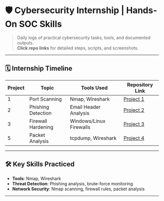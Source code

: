 # 🛡️ Cybersecurity Internship | Hands-On SOC Skills

> Daily logs of practical cybersecurity tasks, tools, and documented outputs.  
> **Click repo links** for detailed steps, scripts, and screenshots.

---

## 🗓️ Internship Timeline

| Project  | Topic                  | Tools Used               | Repository Link |
|----------|------------------------|--------------------------|-----------------|
| 1        | Port Scanning          | Nmap, Wireshark          | [Project 1](https://github.com/chandruthehacker/ElevateLabs-Project1-PortScan.git) |
| 2        | Phishing Detection     | Email Header Analysis    | [Project 2](https://github.com/chandruthehacker/ElevateLabs-Project2-Phishing-Detection) |
| 3        | Firewall Hardening     | Windows/Linux Firewalls  | [Project 3](https://github.com/chandruthehacker/ElevateLabs-Project3-Firewall-Hardening) |
| 5        | Packet Analysis        | tcpdump, Wireshark       | [Project 4](https://github.com/chandruthehacker/ElevateLabs-Project4-Packet-Analysis) |



---

## 🛠️ Key Skills Practiced
- **Tools**: Nmap, Wireshark
- **Threat Detection**: Phishing analysis, brute-force monitoring  
- **Network Security**: Nmap scanning, firewall rules, packet analysis  

---

